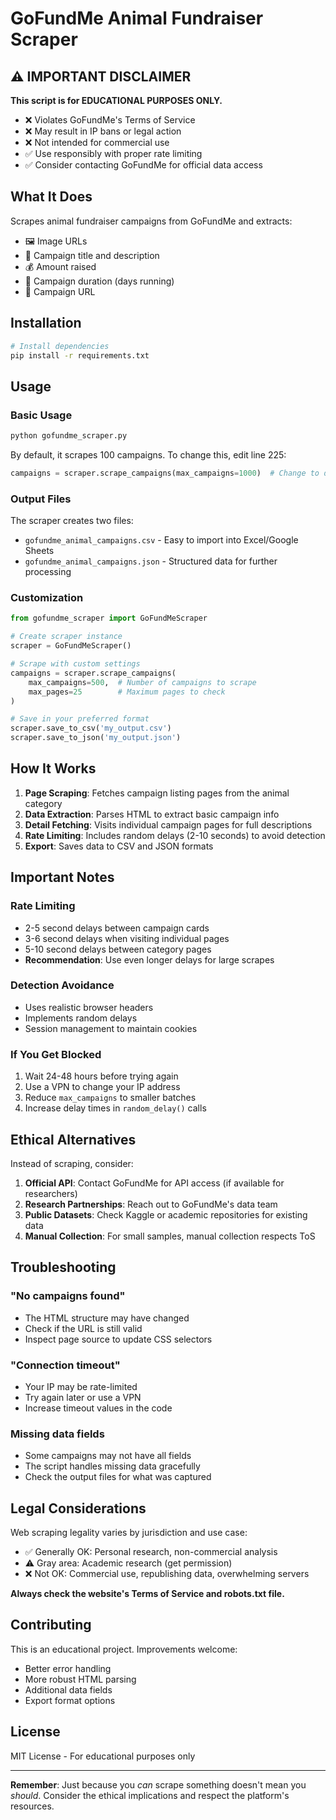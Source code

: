 # GoFundMe Animal Fundraiser Scraper

## ⚠️ IMPORTANT DISCLAIMER

**This script is for EDUCATIONAL PURPOSES ONLY.**

- ❌ Violates GoFundMe's Terms of Service
- ❌ May result in IP bans or legal action
- ❌ Not intended for commercial use
- ✅ Use responsibly with proper rate limiting
- ✅ Consider contacting GoFundMe for official data access

## What It Does

Scrapes animal fundraiser campaigns from GoFundMe and extracts:
- 🖼️ Image URLs
- 📝 Campaign title and description
- 💰 Amount raised
- 📅 Campaign duration (days running)
- 🔗 Campaign URL

## Installation

```bash
# Install dependencies
pip install -r requirements.txt
```

## Usage

### Basic Usage

```bash
python gofundme_scraper.py
```

By default, it scrapes 100 campaigns. To change this, edit line 225:

```python
campaigns = scraper.scrape_campaigns(max_campaigns=1000)  # Change to desired number
```

### Output Files

The scraper creates two files:
- `gofundme_animal_campaigns.csv` - Easy to import into Excel/Google Sheets
- `gofundme_animal_campaigns.json` - Structured data for further processing

### Customization

```python
from gofundme_scraper import GoFundMeScraper

# Create scraper instance
scraper = GoFundMeScraper()

# Scrape with custom settings
campaigns = scraper.scrape_campaigns(
    max_campaigns=500,  # Number of campaigns to scrape
    max_pages=25        # Maximum pages to check
)

# Save in your preferred format
scraper.save_to_csv('my_output.csv')
scraper.save_to_json('my_output.json')
```

## How It Works

1. **Page Scraping**: Fetches campaign listing pages from the animal category
2. **Data Extraction**: Parses HTML to extract basic campaign info
3. **Detail Fetching**: Visits individual campaign pages for full descriptions
4. **Rate Limiting**: Includes random delays (2-10 seconds) to avoid detection
5. **Export**: Saves data to CSV and JSON formats

## Important Notes

### Rate Limiting
- 2-5 second delays between campaign cards
- 3-6 second delays when visiting individual pages  
- 5-10 second delays between category pages
- **Recommendation**: Use even longer delays for large scrapes

### Detection Avoidance
- Uses realistic browser headers
- Implements random delays
- Session management to maintain cookies

### If You Get Blocked
1. Wait 24-48 hours before trying again
2. Use a VPN to change your IP address
3. Reduce `max_campaigns` to smaller batches
4. Increase delay times in `random_delay()` calls

## Ethical Alternatives

Instead of scraping, consider:
1. **Official API**: Contact GoFundMe for API access (if available for researchers)
2. **Research Partnerships**: Reach out to GoFundMe's data team
3. **Public Datasets**: Check Kaggle or academic repositories for existing data
4. **Manual Collection**: For small samples, manual collection respects ToS

## Troubleshooting

### "No campaigns found"
- The HTML structure may have changed
- Check if the URL is still valid
- Inspect page source to update CSS selectors

### "Connection timeout"
- Your IP may be rate-limited
- Try again later or use a VPN
- Increase timeout values in the code

### Missing data fields
- Some campaigns may not have all fields
- The script handles missing data gracefully
- Check the output files for what was captured

## Legal Considerations

Web scraping legality varies by jurisdiction and use case:
- ✅ Generally OK: Personal research, non-commercial analysis
- ⚠️ Gray area: Academic research (get permission)
- ❌ Not OK: Commercial use, republishing data, overwhelming servers

**Always check the website's Terms of Service and robots.txt file.**

## Contributing

This is an educational project. Improvements welcome:
- Better error handling
- More robust HTML parsing
- Additional data fields
- Export format options

## License

MIT License - For educational purposes only

---

**Remember**: Just because you *can* scrape something doesn't mean you *should*. 
Consider the ethical implications and respect the platform's resources.
